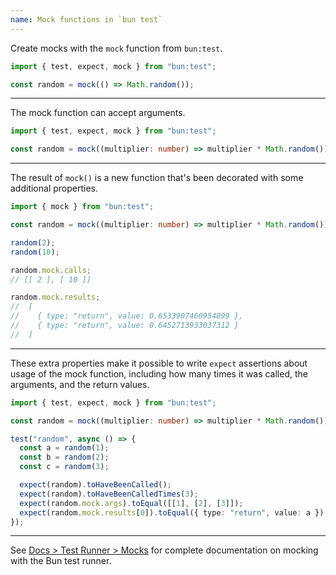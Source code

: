 ```yaml
---
name: Mock functions in `bun test`
---
```


Create mocks with the `mock` function from `bun:test`.

```ts
import { test, expect, mock } from "bun:test";

const random = mock(() => Math.random());
```

---

The mock function can accept arguments.

```ts
import { test, expect, mock } from "bun:test";

const random = mock((multiplier: number) => multiplier * Math.random());
```

---

The result of `mock()` is a new function that's been decorated with some additional properties.

```ts
import { mock } from "bun:test";

const random = mock((multiplier: number) => multiplier * Math.random());

random(2);
random(10);

random.mock.calls;
// [[ 2 ], [ 10 ]]

random.mock.results;
//  [
//    { type: "return", value: 0.6533907460954099 },
//    { type: "return", value: 0.6452713933037312 }
//  ]
```

---

These extra properties make it possible to write `expect` assertions about usage of the mock function, including how many times it was called, the arguments, and the return values.

```ts
import { test, expect, mock } from "bun:test";

const random = mock((multiplier: number) => multiplier * Math.random());

test("random", async () => {
  const a = random(1);
  const b = random(2);
  const c = random(3);

  expect(random).toHaveBeenCalled();
  expect(random).toHaveBeenCalledTimes(3);
  expect(random.mock.args).toEqual([[1], [2], [3]]);
  expect(random.mock.results[0]).toEqual({ type: "return", value: a });
});
```

---

See [Docs > Test Runner > Mocks](https://bun.com/docs/test/mocks) for complete documentation on mocking with the Bun test runner.
